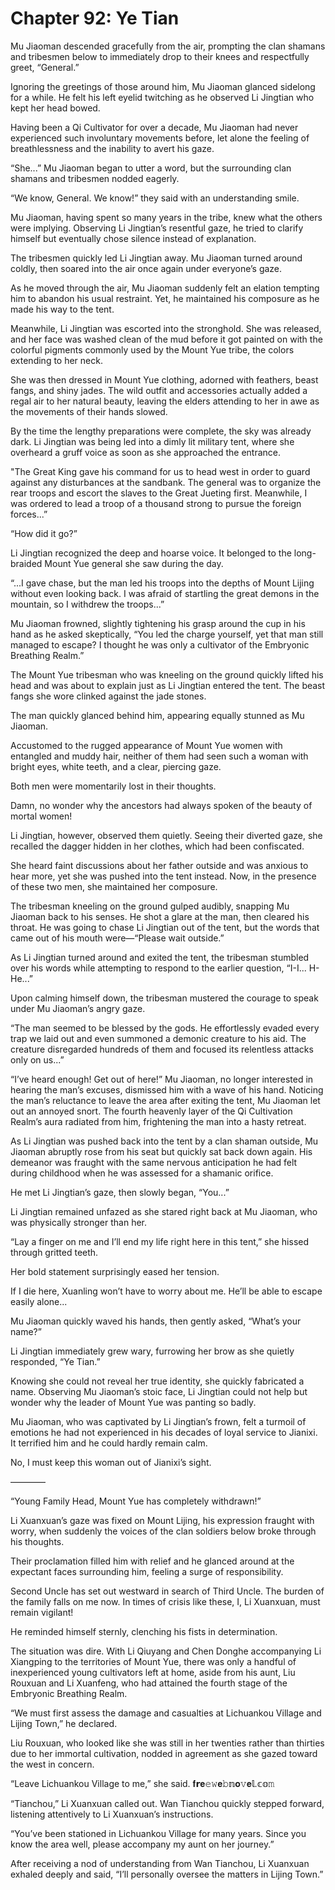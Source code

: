# Chapter 92: Ye Tian

Mu Jiaoman descended gracefully from the air, prompting the clan shamans and tribesmen below to immediately drop to their knees and respectfully greet, “General.”

Ignoring the greetings of those around him, Mu Jiaoman glanced sidelong for a while. He felt his left eyelid twitching as he observed Li Jingtian who kept her head bowed.

Having been a Qi Cultivator for over a decade, Mu Jiaoman had never experienced such involuntary movements before, let alone the feeling of breathlessness and the inability to avert his gaze.

“She...” Mu Jiaoman began to utter a word, but the surrounding clan shamans and tribesmen nodded eagerly.

“We know, General. We know!” they said with an understanding smile.

Mu Jiaoman, having spent so many years in the tribe, knew what the others were implying. Observing Li Jingtian’s resentful gaze, he tried to clarify himself but eventually chose silence instead of explanation.

The tribesmen quickly led Li Jingtian away. Mu Jiaoman turned around coldly, then soared into the air once again under everyone’s gaze.

As he moved through the air, Mu Jiaoman suddenly felt an elation tempting him to abandon his usual restraint. Yet, he maintained his composure as he made his way to the tent.

Meanwhile, Li Jingtian was escorted into the stronghold. She was released, and her face was washed clean of the mud before it got painted on with the colorful pigments commonly used by the Mount Yue tribe, the colors extending to her neck.

She was then dressed in Mount Yue clothing, adorned with feathers, beast fangs, and shiny jades. The wild outfit and accessories actually added a regal air to her natural beauty, leaving the elders attending to her in awe as the movements of their hands slowed.

By the time the lengthy preparations were complete, the sky was already dark. Li Jingtian was being led into a dimly lit military tent, where she overheard a gruff voice as soon as she approached the entrance.

"The Great King gave his command for us to head west in order to guard against any disturbances at the sandbank. The general was to organize the rear troops and escort the slaves to the Great Jueting first. Meanwhile, I was ordered to lead a troop of a thousand strong to pursue the foreign forces...”

“How did it go?”

Li Jingtian recognized the deep and hoarse voice. It belonged to the long-braided Mount Yue general she saw during the day.

“...I gave chase, but the man led his troops into the depths of Mount Lijing without even looking back. I was afraid of startling the great demons in the mountain, so I withdrew the troops...”

Mu Jiaoman frowned, slightly tightening his grasp around the cup in his hand as he asked skeptically, “You led the charge yourself, yet that man still managed to escape? I thought he was only a cultivator of the Embryonic Breathing Realm.”

The Mount Yue tribesman who was kneeling on the ground quickly lifted his head and was about to explain just as Li Jingtian entered the tent. The beast fangs she wore clinked against the jade stones.

The man quickly glanced behind him, appearing equally stunned as Mu Jiaoman.

Accustomed to the rugged appearance of Mount Yue women with entangled and muddy hair, neither of them had seen such a woman with bright eyes, white teeth, and a clear, piercing gaze.

Both men were momentarily lost in their thoughts.

Damn, no wonder why the ancestors had always spoken of the beauty of mortal women!

Li Jingtian, however, observed them quietly. Seeing their diverted gaze, she recalled the dagger hidden in her clothes, which had been confiscated.

She heard faint discussions about her father outside and was anxious to hear more, yet she was pushed into the tent instead. Now, in the presence of these two men, she maintained her composure.

The tribesman kneeling on the ground gulped audibly, snapping Mu Jiaoman back to his senses. He shot a glare at the man, then cleared his throat. He was going to chase Li Jingtian out of the tent, but the words that came out of his mouth were—“Please wait outside.”

As Li Jingtian turned around and exited the tent, the tribesman stumbled over his words while attempting to respond to the earlier question, “I-I... H-He...”

Upon calming himself down, the tribesman mustered the courage to speak under Mu Jiaoman’s angry gaze.

“The man seemed to be blessed by the gods. He effortlessly evaded every trap we laid out and even summoned a demonic creature to his aid. The creature disregarded hundreds of them and focused its relentless attacks only on us...”

“I’ve heard enough! Get out of here!” Mu Jiaoman, no longer interested in hearing the man’s excuses, dismissed him with a wave of his hand. Noticing the man’s reluctance to leave the area after exiting the tent, Mu Jiaoman let out an annoyed snort. The fourth heavenly layer of the Qi Cultivation Realm’s aura radiated from him, frightening the man into a hasty retreat.

As Li Jingtian was pushed back into the tent by a clan shaman outside, Mu Jiaoman abruptly rose from his seat but quickly sat back down again. His demeanor was fraught with the same nervous anticipation he had felt during childhood when he was assessed for a shamanic orifice.

He met Li Jingtian’s gaze, then slowly began, “You...”

Li Jingtian remained unfazed as she stared right back at Mu Jiaoman, who was physically stronger than her.

“Lay a finger on me and I’ll end my life right here in this tent,” she hissed through gritted teeth.

Her bold statement surprisingly eased her tension.

If I die here, Xuanling won’t have to worry about me. He’ll be able to escape easily alone...

Mu Jiaoman quickly waved his hands, then gently asked, “What’s your name?”

Li Jingtian immediately grew wary, furrowing her brow as she quietly responded, “Ye Tian.”

Knowing she could not reveal her true identity, she quickly fabricated a name. Observing Mu Jiaoman’s stoic face, Li Jingtian could not help but wonder why the leader of Mount Yue was panting so badly.

Mu Jiaoman, who was captivated by Li Jingtian’s frown, felt a turmoil of emotions he had not experienced in his decades of loyal service to Jianixi. It terrified him and he could hardly remain calm.

No, I must keep this woman out of Jianixi’s sight.

————

“Young Family Head, Mount Yue has completely withdrawn!”

Li Xuanxuan’s gaze was fixed on Mount Lijing, his expression fraught with worry, when suddenly the voices of the clan soldiers below broke through his thoughts.

Their proclamation filled him with relief and he glanced around at the expectant faces surrounding him, feeling a surge of responsibility.

Second Uncle has set out westward in search of Third Uncle. The burden of the family falls on me now. In times of crisis like these, I, Li Xuanxuan, must remain vigilant!

He reminded himself sternly, clenching his fists in determination.

The situation was dire. With Li Qiuyang and Chen Donghe accompanying Li Xiangping to the territories of Mount Yue, there was only a handful of inexperienced young cultivators left at home, aside from his aunt, Liu Rouxuan and Li Xuanfeng, who had attained the fourth stage of the Embryonic Breathing Realm.

“We must first assess the damage and casualties at Lichuankou Village and Lijing Town,” he declared.

Liu Rouxuan, who looked like she was still in her twenties rather than thirties due to her immortal cultivation, nodded in agreement as she gazed toward the west in concern.

“Leave Lichuankou Village to me,” she said.
𝐟𝗿𝐞𝚎𝚠𝐞𝚋𝕟𝐨𝚟𝐞𝕝.𝕔𝕠𝚖

“Tianchou,” Li Xuanxuan called out. Wan Tianchou quickly stepped forward, listening attentively to Li Xuanxuan’s instructions.

“You’ve been stationed in Lichuankou Village for many years. Since you know the area well, please accompany my aunt on her journey.”

After receiving a nod of understanding from Wan Tianchou, Li Xuanxuan exhaled deeply and said, “I’ll personally oversee the matters in Lijing Town.”
